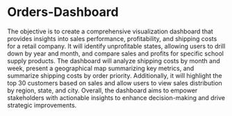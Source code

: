 # Orders-Dashboard
The objective is to create a comprehensive visualization dashboard that provides insights into sales performance, profitability, and shipping costs for a retail company. It will identify unprofitable states, allowing users to drill down by year and month, and compare sales and profits for specific school supply products. The dashboard will analyze shipping costs by month and week, present a geographical map summarizing key metrics, and summarize shipping costs by order priority. Additionally, it will highlight the top 30 customers based on sales and allow users to view sales distribution by region, state, and city. Overall, the dashboard aims to empower stakeholders with actionable insights to enhance decision-making and drive strategic improvements.
